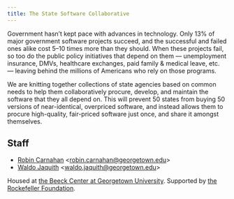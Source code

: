```yaml
---
title: The State Software Collaborative
---
```


Government hasn’t kept pace with advances in technology. Only 13% of major government software projects succeed, and the successful and failed ones alike cost 5–10 times more than they should. When these projects fail, so too do the public policy initiatives that depend on them — unemployment insurance, DMVs, healthcare exchanges, paid family &amp; medical leave, etc. — leaving behind the millions of Americans who rely on those programs.

We are knitting together collections of state agencies based on common needs to help them collaboratively procure, develop, and maintain the software that they all depend on. This will prevent 50 states from buying 50 versions of near-identical, overpriced software, and instead allows them to procure high-quality, fair-priced software just once, and share it amongst themselves.

## Staff

- [Robin Carnahan](https://beeckcenter.georgetown.edu/person/robin-carnahan/) &lt;robin.carnahan@georgetown.edu&gt;
- [Waldo Jaquith](https://beeckcenter.georgetown.edu/person/waldo-jaquith/) &lt;waldo.jaquith@georgetown.edu&gt;

Housed at <a href="https://beeckcenter.georgetown.edu/">the Beeck Center at Georgetown University</a>. Supported by <a href="https://www.rockefellerfoundation.org/">the Rockefeller Foundation</a>.
